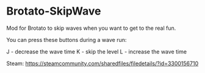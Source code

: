 # Brotato-SkipWave

Mod for Brotato to skip waves when you want to get to the real fun.

You can press these buttons during a wave run:

J - decrease the wave time
K - skip the level
L - increase the wave time

Steam: https://steamcommunity.com/sharedfiles/filedetails/?id=3300156710
